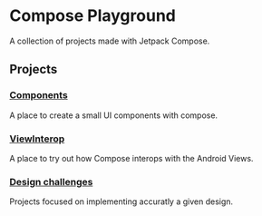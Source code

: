 # Compose Playground

A collection of projects made with Jetpack Compose.

## Projects

### [Components](Components/)

A place to create a small UI components with compose.

### [ViewInterop](ViewInterop/)

A place to try out how Compose interops with the Android Views.

### [Design challenges](DesignChallenges/)

Projects focused on implementing accuratly a given design.

